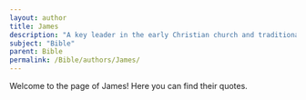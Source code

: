 ```yaml
---
layout: author
title: James
description: "A key leader in the early Christian church and traditionally recognized as the author of the Book of James in the New Testament, advocating for faith through works."
subject: "Bible"
parent: Bible
permalink: /Bible/authors/James/
---
```


Welcome to the page of James! Here you can find their quotes.

